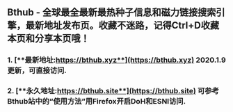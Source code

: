 ## **Bthub - 全球最全最新最热种子信息和磁力链接搜索引擎，最新地址发布页。收藏不迷路，记得Ctrl+D收藏本页和分享本页哦！**
### 1. [**最新地址:https://bthub.xyz**](https://bthub.xyz) **2020.1.9更新，可直接访问.**

### 2. [**永久地址:https://bthub.site**](https://bthub.site) **可参考Bthub站中的“使用方法”用Firefox开启DoH和ESNI访问.**
      



